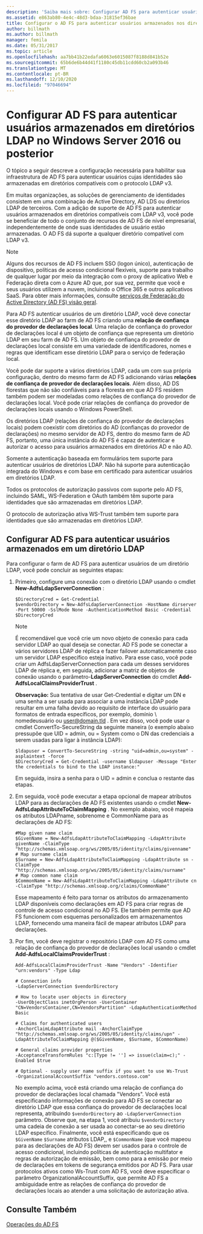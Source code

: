 ```yaml
---
description: 'Saiba mais sobre: Configurar AD FS para autenticar usuários armazenados em diretórios LDAP no Windows Server 2016 ou posterior'
ms.assetid: e863ab80-4e4c-48d3-bdaa-31815ef36bae
title: Configurar o AD FS para autenticar usuários armazenados nos diretórios do LDAP
author: billmath
ms.author: billmath
manager: femila
ms.date: 05/31/2017
ms.topic: article
ms.openlocfilehash: aa7bb41b22edafa6063e6015087f8188d841b52e
ms.sourcegitcommit: 65b6de6b44d41f1180c45db11cdd60cb2a093b46
ms.translationtype: MT
ms.contentlocale: pt-BR
ms.lasthandoff: 12/10/2020
ms.locfileid: "97046694"
---
```

# <a name="configure-ad-fs-to-authenticate-users-stored-in-ldap-directories-in-windows-server-2016-or-later"></a>Configurar AD FS para autenticar usuários armazenados em diretórios LDAP no Windows Server 2016 ou posterior

O tópico a seguir descreve a configuração necessária para habilitar sua infraestrutura de AD FS para autenticar usuários cujas identidades são armazenadas em diretórios compatíveis com o protocolo LDAP v3.

Em muitas organizações, as soluções de gerenciamento de identidades consistem em uma combinação de Active Directory, AD LDS ou diretórios LDAP de terceiros. Com a adição de suporte de AD FS para autenticar usuários armazenados em diretórios compatíveis com LDAP v3, você pode se beneficiar de todo o conjunto de recursos de AD FS de nível empresarial, independentemente de onde suas identidades de usuário estão armazenadas. O AD FS dá suporte a qualquer diretório compatível com LDAP v3.

> [!NOTE]
> Alguns dos recursos de AD FS incluem SSO (logon único), autenticação de dispositivo, políticas de acesso condicional flexíveis, suporte para trabalho de qualquer lugar por meio da integração com o proxy de aplicativo Web e Federação direta com o Azure AD que, por sua vez, permite que você e seus usuários utilizem a nuvem, incluindo o Office 365 e outros aplicativos SaaS.  Para obter mais informações, consulte [serviços de Federação do Active Directory (AD FS) visão geral](../ad-fs-overview.md).

Para AD FS autenticar usuários de um diretório LDAP, você deve conectar esse diretório LDAP ao farm de AD FS criando uma **relação de confiança do provedor de declarações local**.  Uma relação de confiança do provedor de declarações local é um objeto de confiança que representa um diretório LDAP em seu farm de AD FS. Um objeto de confiança do provedor de declarações local consiste em uma variedade de identificadores, nomes e regras que identificam esse diretório LDAP para o serviço de federação local.

Você pode dar suporte a vários diretórios LDAP, cada um com sua própria configuração, dentro do mesmo farm de AD FS adicionando várias **relações de confiança de provedor de declarações locais**. Além disso, AD DS florestas que não são confiáveis para a floresta em que AD FS residem também podem ser modeladas como relações de confiança do provedor de declarações local. Você pode criar relações de confiança do provedor de declarações locais usando o Windows PowerShell.

Os diretórios LDAP (relações de confiança do provedor de declarações locais) podem coexistir com diretórios do AD (confianças do provedor de declarações) no mesmo servidor de AD FS, dentro do mesmo farm de AD FS, portanto, uma única instância do AD FS é capaz de autenticar e autorizar o acesso para usuários armazenados em diretórios AD e não AD.

Somente a autenticação baseada em formulários tem suporte para autenticar usuários de diretórios LDAP. Não há suporte para autenticação integrada do Windows e com base em certificado para autenticar usuários em diretórios LDAP.

Todos os protocolos de autorização passivos com suporte pelo AD FS, incluindo SAML, WS-Federation e OAuth também têm suporte para identidades que são armazenadas em diretórios LDAP.

O protocolo de autorização ativa WS-Trust também tem suporte para identidades que são armazenadas em diretórios LDAP.

## <a name="configure-ad-fs-to-authenticate-users-stored-in-an-ldap-directory"></a>Configurar AD FS para autenticar usuários armazenados em um diretório LDAP
Para configurar o farm de AD FS para autenticar usuários de um diretório LDAP, você pode concluir as seguintes etapas:

1. Primeiro, configure uma conexão com o diretório LDAP usando o cmdlet **New-AdfsLdapServerConnection** :

   ```
   $DirectoryCred = Get-Credential
   $vendorDirectory = New-AdfsLdapServerConnection -HostName dirserver -Port 50000 -SslMode None -AuthenticationMethod Basic -Credential $DirectoryCred
   ```

   > [!NOTE]
   > É recomendável que você crie um novo objeto de conexão para cada servidor LDAP ao qual deseja se conectar. AD FS pode se conectar a vários servidores LDAP de réplica e fazer failover automaticamente caso um servidor LDAP específico esteja inativo. Para esse caso, você pode criar um AdfsLdapServerConnection para cada um desses servidores LDAP de réplica e, em seguida, adicionar a matriz de objetos de conexão usando o parâmetro-**LdapServerConnection** do cmdlet **Add-AdfsLocalClaimsProviderTrust** .

   **Observação:** Sua tentativa de usar Get-Credential e digitar um DN e uma senha a ser usada para associar a uma instância LDAP pode resultar em uma falha devido ao requisito de interface do usuário para formatos de entrada específicos, por exemplo, domínio \ nomedeusuário ou user@domain.tld . Em vez disso, você pode usar o cmdlet ConvertTo-SecureString da seguinte maneira (o exemplo abaixo pressupõe que UID = admin, ou = System como o DN das credenciais a serem usadas para ligar à instância LDAP):

   ```
   $ldapuser = ConvertTo-SecureString -string "uid=admin,ou=system" -asplaintext -force
   $DirectoryCred = Get-Credential -username $ldapuser -Message "Enter the credentials to bind to the LDAP instance:"
   ```

   Em seguida, insira a senha para o UID = admin e conclua o restante das etapas.

2. Em seguida, você pode executar a etapa opcional de mapear atributos LDAP para as declarações de AD FS existentes usando o cmdlet **New-AdfsLdapAttributeToClaimMapping** . No exemplo abaixo, você mapeia os atributos LDAPname, sobrenome e CommonName para as declarações de AD FS:

   ```
   #Map given name claim
   $GivenName = New-AdfsLdapAttributeToClaimMapping -LdapAttribute givenName -ClaimType "http://schemas.xmlsoap.org/ws/2005/05/identity/claims/givenname"
   # Map surname claim
   $Surname = New-AdfsLdapAttributeToClaimMapping -LdapAttribute sn -ClaimType "http://schemas.xmlsoap.org/ws/2005/05/identity/claims/surname"
   # Map common name claim
   $CommonName = New-AdfsLdapAttributeToClaimMapping -LdapAttribute cn -ClaimType "http://schemas.xmlsoap.org/claims/CommonName"
   ```

   Esse mapeamento é feito para tornar os atributos do armazenamento LDAP disponíveis como declarações em AD FS para criar regras de controle de acesso condicional no AD FS. Ele também permite que AD FS funcionem com esquemas personalizados em armazenamentos LDAP, fornecendo uma maneira fácil de mapear atributos LDAP para declarações.

3. Por fim, você deve registrar o repositório LDAP com AD FS como uma relação de confiança do provedor de declarações local usando o cmdlet **Add-AdfsLocalClaimsProviderTrust** :

   ```
   Add-AdfsLocalClaimsProviderTrust -Name "Vendors" -Identifier "urn:vendors" -Type Ldap

   # Connection info
   -LdapServerConnection $vendorDirectory

   # How to locate user objects in directory
   -UserObjectClass inetOrgPerson -UserContainer "CN=VendorsContainer,CN=VendorsPartition" -LdapAuthenticationMethod Basic

   # Claims for authenticated users
   -AnchorClaimLdapAttribute mail -AnchorClaimType "http://schemas.xmlsoap.org/ws/2005/05/identity/claims/upn" -LdapAttributeToClaimMapping @($GivenName, $Surname, $CommonName)

   # General claims provider properties
   -AcceptanceTransformRules "c:[Type != ''] => issue(claim=c);" -Enabled $true

   # Optional - supply user name suffix if you want to use Ws-Trust
   -OrganizationalAccountSuffix "vendors.contoso.com"
   ```

   No exemplo acima, você está criando uma relação de confiança do provedor de declarações local chamada "Vendors". Você está especificando informações de conexão para AD FS se conectar ao diretório LDAP que essa confiança do provedor de declarações local representa, atribuindo `$vendorDirectory` ao `-LdapServerConnection` parâmetro. Observe que, na etapa 1, você atribuiu `$vendorDirectory` uma cadeia de conexão a ser usada ao conectar-se ao seu diretório LDAP específico. Finalmente, você está especificando que os `$GivenName` `$Surname` atributos LDAP,, e `$CommonName` (que você mapeou para as declarações de AD FS) devem ser usados para o controle de acesso condicional, incluindo políticas de autenticação multifator e regras de autorização de emissão, bem como para a emissão por meio de declarações em tokens de segurança emitidos por AD FS. Para usar protocolos ativos como Ws-Trust com AD FS, você deve especificar o parâmetro OrganizationalAccountSuffix, que permite AD FS a ambiguidade entre as relações de confiança do provedor de declarações locais ao atender a uma solicitação de autorização ativa.

## <a name="see-also"></a>Consulte Também
[Operações do AD FS](../ad-fs-operations.md)
